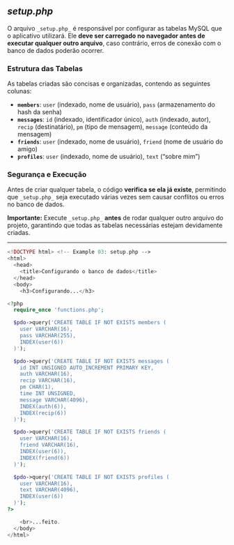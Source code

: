## _setup.php_

O arquivo `_setup.php_` é responsável por configurar as tabelas MySQL que o aplicativo utilizará. Ele **deve ser carregado no navegador antes de executar qualquer outro arquivo**, caso contrário, erros de conexão com o banco de dados poderão ocorrer.

### Estrutura das Tabelas

As tabelas criadas são concisas e organizadas, contendo as seguintes colunas:

- **`members`**: `user` (indexado, nome de usuário), `pass` (armazenamento do hash da senha)
- **`messages`**: `id` (indexado, identificador único), `auth` (indexado, autor), `recip` (destinatário), `pm` (tipo de mensagem), `message` (conteúdo da mensagem)
- **`friends`**: `user` (indexado, nome de usuário), `friend` (nome de usuário do amigo)
- **`profiles`**: `user` (indexado, nome de usuário), `text` (“sobre mim”)

### Segurança e Execução

Antes de criar qualquer tabela, o código **verifica se ela já existe**, permitindo que `_setup.php_` seja executado várias vezes sem causar conflitos ou erros no banco de dados.

**Importante:** Execute `_setup.php_` **antes** de rodar qualquer outro arquivo do projeto, garantindo que todas as tabelas necessárias estejam devidamente criadas.

---

```php
<!DOCTYPE html> <!-- Example 03: setup.php -->
<html>
  <head>
    <title>Configurando o banco de dados</title>
  </head>
  <body>
    <h3>Configurando...</h3>

<?php
  require_once 'functions.php';

  $pdo->query('CREATE TABLE IF NOT EXISTS members (
    user VARCHAR(16),
    pass VARCHAR(255),
    INDEX(user(6))
  )');

  $pdo->query('CREATE TABLE IF NOT EXISTS messages (
    id INT UNSIGNED AUTO_INCREMENT PRIMARY KEY,
    auth VARCHAR(16),
    recip VARCHAR(16),
    pm CHAR(1),
    time INT UNSIGNED,
    message VARCHAR(4096),
    INDEX(auth(6)),
    INDEX(recip(6))
  )');

  $pdo->query('CREATE TABLE IF NOT EXISTS friends (
    user VARCHAR(16),
    friend VARCHAR(16),
    INDEX(user(6)),
    INDEX(friend(6))
  )');

  $pdo->query('CREATE TABLE IF NOT EXISTS profiles (
    user VARCHAR(16),
    text VARCHAR(4096),
    INDEX(user(6))
  )');
?>

    <br>...feito.
  </body>
</html>
```

